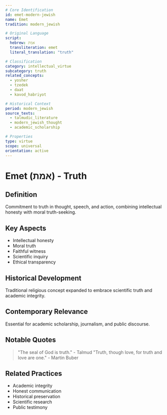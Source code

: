 ```yaml
---
# Core Identification
id: emet-modern-jewish
name: Emet
tradition: modern_jewish

# Original Language
script:
  hebrew: אמת
  transliteration: emet
  literal_translation: "truth"

# Classification
category: intellectual_virtue
subcategory: truth
related_concepts:
  - yosher
  - tzedek
  - daat
  - kavod_habriyot

# Historical Context
period: modern_jewish
source_texts:
  - talmudic_literature
  - modern_jewish_thought
  - academic_scholarship

# Properties
type: virtue
scope: universal
orientation: active
---
```


# Emet (אמת) - Truth

## Definition
Commitment to truth in thought, speech, and action, combining intellectual honesty with moral truth-seeking.

## Key Aspects
- Intellectual honesty
- Moral truth
- Faithful witness
- Scientific inquiry
- Ethical transparency

## Historical Development
Traditional religious concept expanded to embrace scientific truth and academic integrity.

## Contemporary Relevance
Essential for academic scholarship, journalism, and public discourse.

## Notable Quotes
> "The seal of God is truth." - Talmud
> "Truth, though love, for truth and love are one." - Martin Buber

## Related Practices
- Academic integrity
- Honest communication
- Historical preservation
- Scientific research
- Public testimony